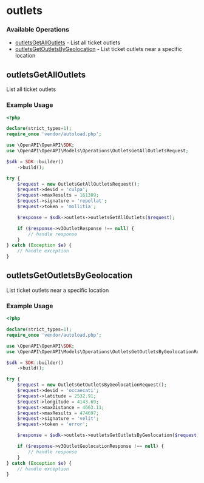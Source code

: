 # outlets

### Available Operations

* [outletsGetAllOutlets](#outletsgetalloutlets) - List all ticket outlets
* [outletsGetOutletsByGeolocation](#outletsgetoutletsbygeolocation) - List ticket outlets near a specific location

## outletsGetAllOutlets

List all ticket outlets

### Example Usage

```php
<?php

declare(strict_types=1);
require_once 'vendor/autoload.php';

use \OpenAPI\OpenAPI\SDK;
use \OpenAPI\OpenAPI\Models\Operations\OutletsGetAllOutletsRequest;

$sdk = SDK::builder()
    ->build();

try {
    $request = new OutletsGetAllOutletsRequest();
    $request->devid = 'culpa';
    $request->maxResults = 161309;
    $request->signature = 'repellat';
    $request->token = 'mollitia';

    $response = $sdk->outlets->outletsGetAllOutlets($request);

    if ($response->v3OutletResponse !== null) {
        // handle response
    }
} catch (Exception $e) {
    // handle exception
}
```

## outletsGetOutletsByGeolocation

List ticket outlets near a specific location

### Example Usage

```php
<?php

declare(strict_types=1);
require_once 'vendor/autoload.php';

use \OpenAPI\OpenAPI\SDK;
use \OpenAPI\OpenAPI\Models\Operations\OutletsGetOutletsByGeolocationRequest;

$sdk = SDK::builder()
    ->build();

try {
    $request = new OutletsGetOutletsByGeolocationRequest();
    $request->devid = 'occaecati';
    $request->latitude = 2532.91;
    $request->longitude = 4143.69;
    $request->maxDistance = 4663.11;
    $request->maxResults = 474697;
    $request->signature = 'velit';
    $request->token = 'error';

    $response = $sdk->outlets->outletsGetOutletsByGeolocation($request);

    if ($response->v3OutletGeolocationResponse !== null) {
        // handle response
    }
} catch (Exception $e) {
    // handle exception
}
```
